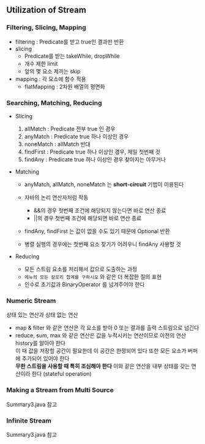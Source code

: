 ## Utilization of Stream

### Filtering, Slicing, Mapping

- filtering : Predicate를 받고 true인 결과만 반환
- slicing
    - Predicate를 받는 takeWhile, dropWhile
    - 개수 제한 limit
    - 앞의 몇 요소 제끼는 skip
- mapping : 각 요소에 함수 적용
    - flatMapping : 2차원 배열의 평면화

### Searching, Matching, Reducing

- Slicing
    1. allMatch : Predicate 전부 true 인 경우
    2. anyMatch : Predicate true 하나 이상인 경우
    3. noneMatch : allMatch 반대
    4. findFirst : Predicate true 하나 이상인 경우, 제일 첫번째 것
    5. findAny : Predicate true 하나 이상인 경우 찾아지는 아무거나


- Matching
    - anyMatch, allMatch, noneMatch 는 __short-circuit__ 기법이 이용된다
    - 자바의 논리 연산자처럼 작동
        - &&의 경우 첫번째 조건에 해당되지 않는다면 바로 연산 종료
        - ||의 경우 첫번째 조건에 해당되면 바로 연산 종료

    - findAny, findFirst 는 값이 없을 수도 있기 때문에 Optional 반환
    - 병렬 실행의 경우에는 첫번째 요소 찾기가 어려우니 findAny 사용할 것

- Reducing
    - 모든 스트림 요소를 처리해서 값으로 도출하는 과정
    - `메뉴의 모든 칼로리 합계를 구하시오` 와 같은 더 복잡한 질의 표현
    - 인수로 초기값과 BinaryOperator 를 넘겨주어야 한다

### Numeric Stream

상태 있는 연산과 상태 없는 연산

- map & filter 와 같은 연산은 각 요소를 받아 0 또는 결과를 출력 스트림으로 넘긴다
- reduce, sum, max 와 같은 연산은 값을 누적시키는 연산이므로 이전의 연산 history를 알아야 한다
  <br>이 때 값을 저장할 공간이 필요한데 이 공간은 한정되어 있다 또한 모든 요소가 버퍼에 추가되어 있어야 한다
  <br>__무한 스트림을 사용할 때 특히 조심해야 한다__ 이와 같은 연산을 내부 상태를 갖는 연산이라 한다 (stateful operation)

### Making a Stream from Multi Source

Summary3.java 참고

### Infinite Stream

Summary3.java 참고